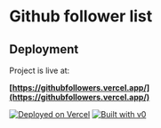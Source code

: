 # Github follower list

## Deployment

Project is live at:

**[https://githubfollowers.vercel.app/](https://githubfollowers.vercel.app/)**

[![Deployed on Vercel](https://img.shields.io/badge/Deployed%20on-Vercel-black?style=for-the-badge&logo=vercel)](https://vercel.com/nihaltpnki/github_followers)
[![Built with v0](https://img.shields.io/badge/Built%20with-v0.dev-black?style=for-the-badge)](https://v0.dev/chat/)
